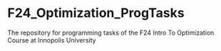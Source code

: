 # F24_Optimization_ProgTasks
The repository for programming tasks of the F24 Intro To Optimization Course at Innopolis University
